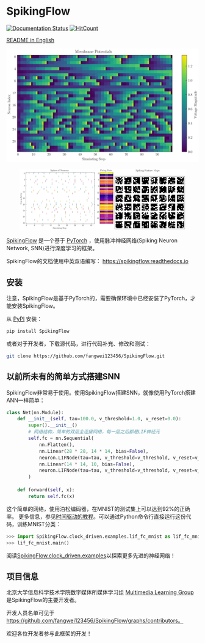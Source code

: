 # SpikingFlow

[![Documentation Status](https://readthedocs.org/projects/spikingflow/badge/?version=latest)](https://spikingflow.readthedocs.io/zh_CN/latest)
[![HitCount](http://hits.dwyl.com/fangwei123456/SpikingFlow.svg)](http://hits.dwyl.com/fangwei123456/SpikingFlow)

[README in English](https://github.com/fangwei123456/SpikingFlow/blob/master/README.md)

![plot_2d_heatmap](docs/source/_static/API/visualizing/plot_2d_heatmap.svg)

<center class="half">
    <img src="docs/source/_static/API/visualizing/plot_1d_spikes.svg" height=160><img src="docs/source/_static/API/visualizing/plot_2d_spiking_feature_map.svg" height=160>
</center>



[SpikingFlow](https://github.com/fangwei123456/SpikingFlow) 是一个基于 [PyTorch](https://pytorch.org/) ，使用脉冲神经网络(Spiking Neuron Network, SNN)进行深度学习的框架。

SpikingFlow的文档使用中英双语编写： https://spikingflow.readthedocs.io

## 安装

注意，SpikingFlow是基于PyTorch的，需要确保环境中已经安装了PyTorch，才能安装SpikingFlow。

从 [PyPI](https://pypi.org/project/SpikingFlow/) 安装：

```bash
pip install SpikingFlow
```

或者对于开发者，下载源代码，进行代码补充、修改和测试：

```bash
git clone https://github.com/fangwei123456/SpikingFlow.git
```

## 以前所未有的简单方式搭建SNN

SpikingFlow非常易于使用。使用SpikingFlow搭建SNN，就像使用PyTorch搭建ANN一样简单：

```python
class Net(nn.Module):
    def __init__(self, tau=100.0, v_threshold=1.0, v_reset=0.0):
        super().__init__()
        # 网络结构，简单的双层全连接网络，每一层之后都是LIF神经元
        self.fc = nn.Sequential(
            nn.Flatten(),
            nn.Linear(28 * 28, 14 * 14, bias=False),
            neuron.LIFNode(tau=tau, v_threshold=v_threshold, v_reset=v_reset),
            nn.Linear(14 * 14, 10, bias=False),
            neuron.LIFNode(tau=tau, v_threshold=v_threshold, v_reset=v_reset)
        )

    def forward(self, x):
        return self.fc(x)
```

这个简单的网络，使用泊松编码器，在MNIST的测试集上可以达到92%的正确率。 更多信息，参见[时间驱动的教程](https://spikingflow.readthedocs.io/zh_CN/latest/tutorial.clock_driven.html)。可以通过Python命令行直接运行这份代码，训练MNIST分类：

```python
>>> import SpikingFlow.clock_driven.examples.lif_fc_mnist as lif_fc_mnist
>>> lif_fc_mnist.main()
```

阅读[SpikingFlow.clock_driven.examples](https://spikingflow.readthedocs.io/zh_CN/latest/SpikingFlow.clock_driven.examples.html)以探索更多先进的神经网络！

## 项目信息

北京大学信息科学技术学院数字媒体所媒体学习组 [Multimedia Learning Group](https://pkuml.org/) 是SpikingFlow的主要开发者。

开发人员名单可见于 https://github.com/fangwei123456/SpikingFlow/graphs/contributors。

欢迎各位开发者参与此框架的开发！
